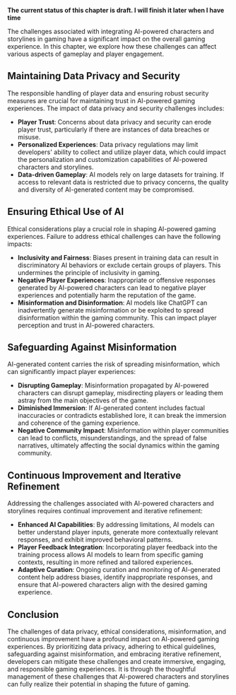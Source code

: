 **The current status of this chapter is draft. I will finish it later when I have time**

The challenges associated with integrating AI-powered characters and storylines in gaming have a significant impact on the overall gaming experience. In this chapter, we explore how these challenges can affect various aspects of gameplay and player engagement.

Maintaining Data Privacy and Security
-------------------------------------

The responsible handling of player data and ensuring robust security measures are crucial for maintaining trust in AI-powered gaming experiences. The impact of data privacy and security challenges includes:

* **Player Trust**: Concerns about data privacy and security can erode player trust, particularly if there are instances of data breaches or misuse.
* **Personalized Experiences**: Data privacy regulations may limit developers' ability to collect and utilize player data, which could impact the personalization and customization capabilities of AI-powered characters and storylines.
* **Data-driven Gameplay**: AI models rely on large datasets for training. If access to relevant data is restricted due to privacy concerns, the quality and diversity of AI-generated content may be compromised.

Ensuring Ethical Use of AI
--------------------------

Ethical considerations play a crucial role in shaping AI-powered gaming experiences. Failure to address ethical challenges can have the following impacts:

* **Inclusivity and Fairness**: Biases present in training data can result in discriminatory AI behaviors or exclude certain groups of players. This undermines the principle of inclusivity in gaming.
* **Negative Player Experiences**: Inappropriate or offensive responses generated by AI-powered characters can lead to negative player experiences and potentially harm the reputation of the game.
* **Misinformation and Disinformation**: AI models like ChatGPT can inadvertently generate misinformation or be exploited to spread disinformation within the gaming community. This can impact player perception and trust in AI-powered characters.

Safeguarding Against Misinformation
-----------------------------------

AI-generated content carries the risk of spreading misinformation, which can significantly impact player experiences:

* **Disrupting Gameplay**: Misinformation propagated by AI-powered characters can disrupt gameplay, misdirecting players or leading them astray from the main objectives of the game.
* **Diminished Immersion**: If AI-generated content includes factual inaccuracies or contradicts established lore, it can break the immersion and coherence of the gaming experience.
* **Negative Community Impact**: Misinformation within player communities can lead to conflicts, misunderstandings, and the spread of false narratives, ultimately affecting the social dynamics within the gaming community.

Continuous Improvement and Iterative Refinement
-----------------------------------------------

Addressing the challenges associated with AI-powered characters and storylines requires continual improvement and iterative refinement:

* **Enhanced AI Capabilities**: By addressing limitations, AI models can better understand player inputs, generate more contextually relevant responses, and exhibit improved behavioral patterns.
* **Player Feedback Integration**: Incorporating player feedback into the training process allows AI models to learn from specific gaming contexts, resulting in more refined and tailored experiences.
* **Adaptive Curation**: Ongoing curation and monitoring of AI-generated content help address biases, identify inappropriate responses, and ensure that AI-powered characters align with the desired gaming experience.

Conclusion
----------

The challenges of data privacy, ethical considerations, misinformation, and continuous improvement have a profound impact on AI-powered gaming experiences. By prioritizing data privacy, adhering to ethical guidelines, safeguarding against misinformation, and embracing iterative refinement, developers can mitigate these challenges and create immersive, engaging, and responsible gaming experiences. It is through the thoughtful management of these challenges that AI-powered characters and storylines can fully realize their potential in shaping the future of gaming.
